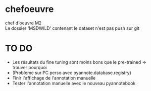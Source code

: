 # chefoeuvre
chef d'oeuvre M2
<br/>Le dossier 'MSDWILD' contenant le dataset n'est pas push sur git

# TO DO
- Les résultats du fine tuning sont moins bons que le pre-trained => trouver pourquoi
- (Probleme sur PC perso avec pyannote.database.registry)
- Finir l'affichage de l'annotation manuelle
- Tester l'annotation manuelle avec le nouveau pyannotebook
